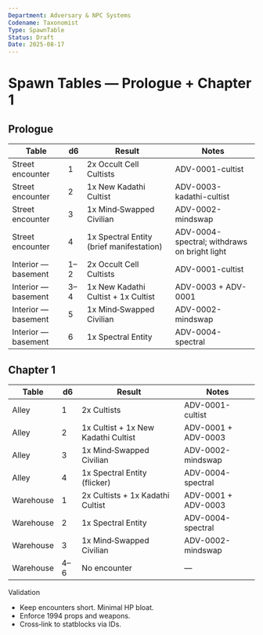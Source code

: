 ```yaml
---
Department: Adversary & NPC Systems
Codename: Taxonomist
Type: SpawnTable
Status: Draft
Date: 2025-08-17
---
```


# Spawn Tables — Prologue + Chapter 1

## Prologue

Table | d6 | Result | Notes
--- | --- | --- | ---
Street encounter | 1 | 2x Occult Cell Cultists | ADV-0001-cultist
Street encounter | 2 | 1x New Kadathi Cultist | ADV-0003-kadathi-cultist
Street encounter | 3 | 1x Mind‑Swapped Civilian | ADV-0002-mindswap
Street encounter | 4 | 1x Spectral Entity (brief manifestation) | ADV-0004-spectral; withdraws on bright light
Interior — basement | 1–2 | 2x Occult Cell Cultists | ADV-0001-cultist
Interior — basement | 3–4 | 1x New Kadathi Cultist + 1x Cultist | ADV-0003 + ADV-0001
Interior — basement | 5 | 1x Mind‑Swapped Civilian | ADV-0002-mindswap
Interior — basement | 6 | 1x Spectral Entity | ADV-0004-spectral

## Chapter 1

Table | d6 | Result | Notes
--- | --- | --- | ---
Alley | 1 | 2x Cultists | ADV-0001-cultist
Alley | 2 | 1x Cultist + 1x New Kadathi Cultist | ADV-0001 + ADV-0003
Alley | 3 | 1x Mind‑Swapped Civilian | ADV-0002-mindswap
Alley | 4 | 1x Spectral Entity (flicker) | ADV-0004-spectral
Warehouse | 1 | 2x Cultists + 1x Kadathi Cultist | ADV-0001 + ADV-0003
Warehouse | 2 | 1x Spectral Entity | ADV-0004-spectral
Warehouse | 3 | 1x Mind‑Swapped Civilian | ADV-0002-mindswap
Warehouse | 4–6 | No encounter | —

Validation
- Keep encounters short. Minimal HP bloat.
- Enforce 1994 props and weapons.
- Cross‑link to statblocks via IDs.

